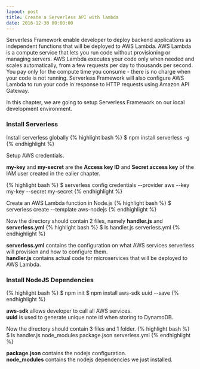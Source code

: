 ```yaml
---
layout: post
title: Create a Serverless API with lambda
date: 2016-12-30 00:00:00
---
```


Serverless Framework enable developer to deploy backend applications as independent functions that will be deployed to AWS Lambda. AWS Lambda is a compute service that lets you run code without provisioning or managing servers. AWS Lambda executes your code only when needed and scales automatically, from a few requests per day to thousands per second. You pay only for the compute time you consume - there is no charge when your code is not running.  Serverless Framework will also configure AWS Lambda to run your code in response to HTTP requests using Amazon API Gateway.

In this chapter, we are going to setup Serverless Framework on our local development environment.

### Install Serverless

Install serverless globally
{% highlight bash %}
$ npm install serverless -g
{% endhighlight %}

Setup AWS credentials.

**my-key** and **my-secret** are the **Access key ID** and **Secret access key** of the IAM user created in the ealier chapter.

{% highlight bash %}
$ serverless config credentials --provider aws --key my-key --secret my-secret
{% endhighlight %}

Create an AWS Lambda function in Node.js
{% highlight bash %}
$ serverless create --template aws-nodejs
{% endhighlight %}

Now the directory should contain 2 files, namely **handler.js** and **serverless.yml**
{% highlight bash %}
$ ls
handler.js    serverless.yml
{% endhighlight %}

**serverless.yml** contains the configuration on what AWS services serverless will provision and how to configure them.  
**handler.js** contains actual code for microservices that will be deployed to AWS Lambda.

### Install NodeJS Dependencies

{% highlight bash %}
$ npm init
$ npm install aws-sdk uuid --save
{% endhighlight %}

**aws-sdk** allows developer to call all AWS services.  
**uuid** is used to generate unique note id when storing to DynamoDB.

Now the directory should contain 3 files and 1 folder.
{% highlight bash %}
$ ls
handler.js    node_modules    package.json    serverless.yml
{% endhighlight %}

**package.json** contains the nodejs configuration.  
**node_modules** contains the nodejs dependencies we just installed.
